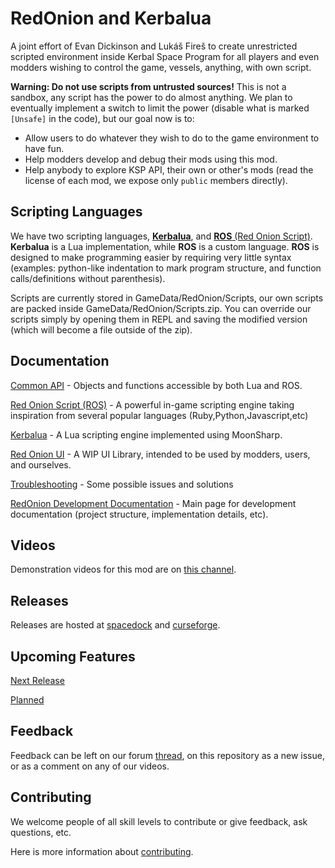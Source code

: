# RedOnion and Kerbalua

A joint effort of Evan Dickinson and Lukáš Fireš to create
unrestricted scripted environment inside Kerbal Space Program
for all players and even modders wishing to control the game,
vessels, anything, with own script.

**Warning: Do not use scripts from untrusted sources!**
This is not a sandbox, any script has the power to do almost anything.
We plan to eventually implement a switch to limit the power
(disable what is marked `[Unsafe]` in the code),
but our goal now is to:

- Allow users to do whatever they wish to do to the game environment to have fun.
- Help modders develop and debug their mods using this mod.
- Help anybody to explore KSP API, their own or other's mods
  (read the license of each mod, we expose only `public` members directly).


## Scripting Languages
We have two scripting languages, [**Kerbalua**](Kerbalua/README.md), and [**ROS** (Red Onion Script)](RedOnion.ROS/README.md). **Kerbalua** is a Lua implementation, while **ROS** is a custom language. **ROS** is designed to make programming easier by requiring very little syntax (examples: python-like indentation to mark program structure, and function calls/definitions without parenthesis).

Scripts are currently stored in GameData/RedOnion/Scripts,
our own scripts are packed inside GameData/RedOnion/Scripts.zip.
You can override our scripts simply by opening them in REPL
and saving the modified version (which will become a file outside of the zip).

## Documentation

[Common API](RedOnion.KSP/API/Globals.md) - Objects and functions accessible by both Lua and ROS.

[Red Onion Script (ROS)](RedOnion.ROS/README.md) - A powerful in-game scripting engine taking inspiration from several popular languages (Ruby,Python,Javascript,etc)

[Kerbalua](Kerbalua/README.md) - A Lua scripting engine implemented using MoonSharp.

[Red Onion UI](RedOnion.UI/README.md) - A WIP UI Library, intended to be used by modders, users, and ourselves.

[Troubleshooting](TroubleShooting.md) - Some possible issues and solutions

[RedOnion Development Documentation](RedOnionDevelopmentDocumentation.md) - Main page for development documentation (project structure, implementation details, etc).

## Videos

Demonstration videos for this mod are on [this channel](https://www.youtube.com/channel/UChduoYTVOtAH0NA-Lj8EiKA).

## Releases

Releases are hosted at [spacedock](https://spacedock.info/mod/2116/Red%20Onion) and [curseforge](https://kerbal.curseforge.com/projects/redonion).

## Upcoming Features

[Next Release](ChangeLog.md#next-release)

[Planned](ChangeLog.md#planned-features)

## Feedback

Feedback can be left on our forum [thread](https://forum.kerbalspaceprogram.com/index.php?/topic/183050-wip-redonion-020-unrestricted-in-game-scripting-has-repl-editor-and-intellisense-lua-and-a-custom-jsruby-like-language-implemented-tested-on-ksp-161/), on this repository as a new issue, or as a comment on any of our videos.

## Contributing

We welcome people of all skill levels to contribute or give feedback, ask questions, etc.

Here is more information about [contributing](Contributing.md).
